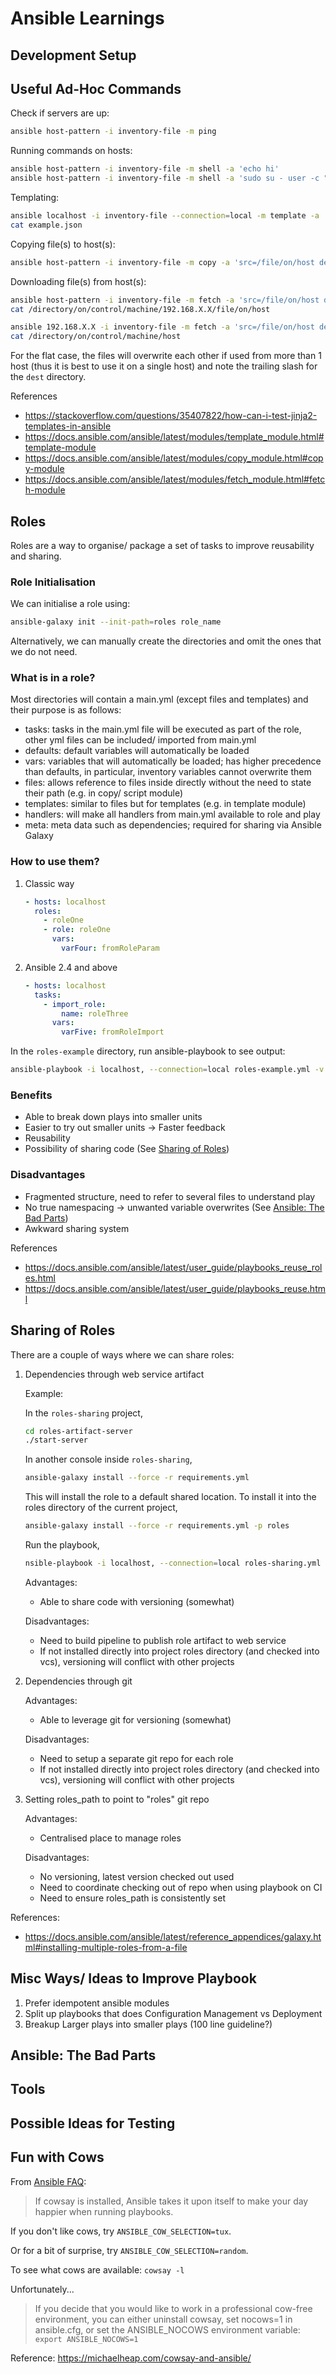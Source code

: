 # Ansible Learnings

## Development Setup


## Useful Ad-Hoc Commands
Check if servers are up:
```bash
ansible host-pattern -i inventory-file -m ping
```

Running commands on hosts:
```bash
ansible host-pattern -i inventory-file -m shell -a 'echo hi'
ansible host-pattern -i inventory-file -m shell -a 'sudo su - user -c "whoami"'
```

Templating:
```bash
ansible localhost -i inventory-file --connection=local -m template -a 'src=templates/example.json.j2 dest=example.json'
cat example.json
```

Copying file(s) to host(s):
```bash
ansible host-pattern -i inventory-file -m copy -a 'src=/file/on/host dest=/location/on/control/machine'
```

Downloading file(s) from host(s):
```bash
ansible host-pattern -i inventory-file -m fetch -a 'src=/file/on/host dest=/directory/on/control/machine'
cat /directory/on/control/machine/192.168.X.X/file/on/host

ansible 192.168.X.X -i inventory-file -m fetch -a 'src=/file/on/host dest=/directory/on/control/machine/ flat=yes'
cat /directory/on/control/machine/host
```
For the flat case, the files will overwrite each other if used from more than 1 host (thus it is best to use it on a single host) and note the trailing slash for the `dest` directory.

References
- https://stackoverflow.com/questions/35407822/how-can-i-test-jinja2-templates-in-ansible
- https://docs.ansible.com/ansible/latest/modules/template_module.html#template-module
- https://docs.ansible.com/ansible/latest/modules/copy_module.html#copy-module
- https://docs.ansible.com/ansible/latest/modules/fetch_module.html#fetch-module

## Roles
Roles are a way to organise/ package a set of tasks to improve reusability and sharing.

### Role Initialisation
We can initialise a role using:
```bash
ansible-galaxy init --init-path=roles role_name
```
Alternatively, we can manually create the directories and omit the ones that we do not need.

### What is in a role?
Most directories will contain a main.yml (except files and templates) and their purpose is as follows:
- tasks: tasks in the main.yml file will be executed as part of the role, other yml files can be included/ imported from main.yml
- defaults: default variables will automatically be loaded
- vars: variables that will automatically be loaded; has higher precedence than defaults, in particular, inventory variables cannot overwrite them
- files: allows reference to files inside directly without the need to state their path (e.g. in copy/ script module)
- templates: similar to files but for templates (e.g. in template module)
- handlers: will make all handlers from main.yml available to role and play
- meta: meta data such as dependencies; required for sharing via Ansible Galaxy

### How to use them?
1. Classic way
    ```yaml
    - hosts: localhost
      roles:
        - roleOne
        - role: roleOne
          vars:
            varFour: fromRoleParam
    ```
2. Ansible 2.4 and above
    ```yaml
    - hosts: localhost
      tasks:
        - import_role:
            name: roleThree
          vars:
            varFive: fromRoleImport
    ```
In the `roles-example` directory, run ansible-playbook to see output:
```bash
ansible-playbook -i localhost, --connection=local roles-example.yml -v
```

### Benefits
+ Able to break down plays into smaller units
+ Easier to try out smaller units -> Faster feedback
+ Reusability
+ Possibility of sharing code (See [Sharing of Roles](#sharing-of-roles))

### Disadvantages
- Fragmented structure, need to refer to several files to understand play
- No true namespacing -> unwanted variable overwrites (See [Ansible: The Bad Parts](#ansible-the-bad-parts))
- Awkward sharing system

References
- https://docs.ansible.com/ansible/latest/user_guide/playbooks_reuse_roles.html
- https://docs.ansible.com/ansible/latest/user_guide/playbooks_reuse.html

## Sharing of Roles
There are a couple of ways where we can share roles:
1. Dependencies through web service artifact
    
    Example:
    
    In the `roles-sharing` project,
    ```bash
    cd roles-artifact-server
    ./start-server
    ```
    In another console inside `roles-sharing`,
    ```bash
    ansible-galaxy install --force -r requirements.yml
    ```
    This will install the role to a default shared location. To install it into the roles directory of the current project,
    ```bash
    ansible-galaxy install --force -r requirements.yml -p roles
    ```
    Run the playbook,
    ```bash
    nsible-playbook -i localhost, --connection=local roles-sharing.yml -v
    ```

    Advantages:
      + Able to share code with versioning (somewhat)
    
    Disadvantages:
      - Need to build pipeline to publish role artifact to web service
      - If not installed directly into project roles directory (and checked into vcs), versioning will conflict with other projects

2. Dependencies through git
    
    Advantages:
      + Able to leverage git for versioning (somewhat)

    Disadvantages:
      - Need to setup a separate git repo for each role
      - If not installed directly into project roles directory (and checked into vcs), versioning will conflict with other projects

3. Setting roles_path to point to "roles" git repo

    Advantages:
      + Centralised place to manage roles
    
    Disadvantages:
      - No versioning, latest version checked out used
      - Need to coordinate checking out of repo when using playbook on CI
      - Need to ensure roles_path is consistently set

References:
- https://docs.ansible.com/ansible/latest/reference_appendices/galaxy.html#installing-multiple-roles-from-a-file

## Misc Ways/ Ideas to Improve Playbook
1. Prefer idempotent ansible modules
2. Split up playbooks that does Configuration Management vs Deployment
3. Breakup Larger plays into smaller plays (100 line guideline?)

## Ansible: The Bad Parts

## Tools

## Possible Ideas for Testing

## Fun with Cows
From [Ansible FAQ](https://docs.ansible.com/ansible/latest/reference_appendices/faq.html#how-do-i-disable-cowsay):
> If cowsay is installed, Ansible takes it upon itself to make your day happier when running playbooks.

If you don't like cows, try `ANSIBLE_COW_SELECTION=tux`.

Or for a bit of surprise, try `ANSIBLE_COW_SELECTION=random`.

To see what cows are available: `cowsay -l`

Unfortunately...
> If you decide that you would like to work in a professional cow-free environment, you can either uninstall cowsay, set nocows=1 in ansible.cfg, or set the ANSIBLE_NOCOWS environment variable: `export ANSIBLE_NOCOWS=1`

Reference: https://michaelheap.com/cowsay-and-ansible/